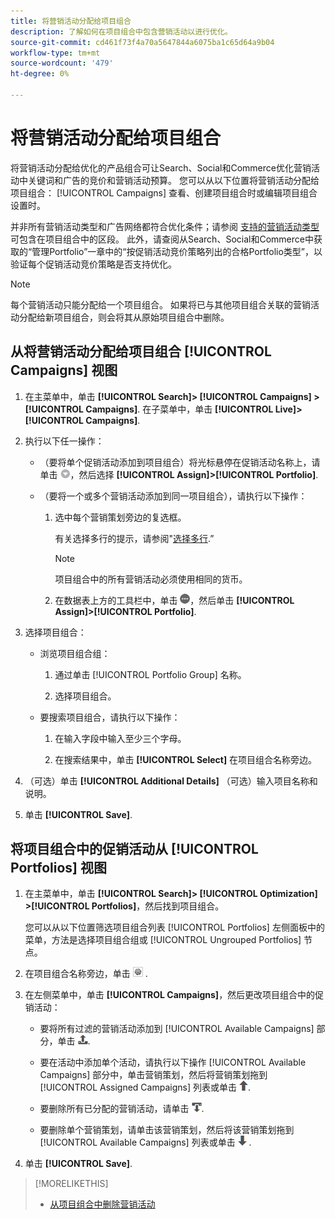 ```yaml
---
title: 将营销活动分配给项目组合
description: 了解如何在项目组合中包含营销活动以进行优化。
source-git-commit: cd461f73f4a70a5647844a6075ba1c65d64a9b04
workflow-type: tm+mt
source-wordcount: '479'
ht-degree: 0%

---
```


# 将营销活动分配给项目组合

将营销活动分配给优化的产品组合可让Search、Social和Commerce优化营销活动中关键词和广告的竞价和营销活动预算。 您可以从以下位置将营销活动分配给项目组合： [!UICONTROL Campaigns] 查看、创建项目组合时或编辑项目组合设置时。

并非所有营销活动类型和广告网络都符合优化条件；请参阅 [支持的营销活动类型](/help/search-social-commerce/introduction/supported-inventory.md) 可包含在项目组合中的区段。 此外，请查阅从Search、Social和Commerce中获取的“管理Portfolio”一章中的“按促销活动竞价策略列出的合格Portfolio类型”，以验证每个促销活动竞价策略是否支持优化。<!-- verify convention for referencing Optimization Guide here -->

>[!NOTE]
>
>每个营销活动只能分配给一个项目组合。 如果将已与其他项目组合关联的营销活动分配给新项目组合，则会将其从原始项目组合中删除。

## 从将营销活动分配给项目组合 [!UICONTROL Campaigns] 视图

1. 在主菜单中，单击 **[!UICONTROL Search]> [!UICONTROL Campaigns] >[!UICONTROL Campaigns]**. 在子菜单中，单击 **[!UICONTROL Live]>[!UICONTROL Campaigns]**.

1. 执行以下任一操作：

   * （要将单个促销活动添加到项目组合）将光标悬停在促销活动名称上，请单击 ![菜单按钮](/help/search-social-commerce/assets/arrow-dropdown-menu.png "菜单按钮")，然后选择 **[!UICONTROL Assign]>[!UICONTROL Portfolio]**.

   * （要将一个或多个营销活动添加到同一项目组合），请执行以下操作：

      1. 选中每个营销策划旁边的复选框。

         有关选择多行的提示，请参阅&quot;[选择多行](/help/search-social-commerce/common-tasks/navigation-editing-selection/multiple-rows-select.md).”

         >[!NOTE]
         >
         >项目组合中的所有营销活动必须使用相同的货币。

      1. 在数据表上方的工具栏中，单击 ![更多](/help/search-social-commerce/assets/more.png "更多")，然后单击 **[!UICONTROL Assign]>[!UICONTROL Portfolio]**.

1. 选择项目组合：

   * 浏览项目组合组：

      1. 通过单击 [!UICONTROL Portfolio Group] 名称。

      1. 选择项目组合。
   * 要搜索项目组合，请执行以下操作：

      1. 在输入字段中输入至少三个字母。

      1. 在搜索结果中，单击 **[!UICONTROL Select]** 在项目组合名称旁边。


1. （可选）单击 **[!UICONTROL Additional Details]** （可选）输入项目名称和说明。

1. 单击 **[!UICONTROL Save]**.

## 将项目组合中的促销活动从 [!UICONTROL Portfolios] 视图

1. 在主菜单中，单击 **[!UICONTROL Search]> [!UICONTROL Optimization] >[!UICONTROL Portfolios]**，然后找到项目组合。

   您可以从以下位置筛选项目组合列表 [!UICONTROL Portfolios] 左侧面板中的菜单，方法是选择项目组合组或 [!UICONTROL Ungrouped Portfolios] 节点。

1. 在项目组合名称旁边，单击 ![查看/编辑设置按钮](/help/search-social-commerce/assets/settings.png "查看/编辑设置按钮") .

1. 在左侧菜单中，单击 **[!UICONTROL Campaigns]**，然后更改项目组合中的促销活动：

   * 要将所有过滤的营销活动添加到 [!UICONTROL Available Campaigns] 部分，单击 ![将所有营销活动分配给项目组合](/help/search-social-commerce/assets/arrow-assign-all.png "将所有营销活动分配给项目组合").

   * 要在活动中添加单个活动，请执行以下操作 [!UICONTROL Available Campaigns] 部分中，单击营销策划，然后将营销策划拖到 [!UICONTROL Assigned Campaigns] 列表或单击 ![将营销活动分配给项目组合](/help/search-social-commerce/assets/arrow-assign.png "将营销活动分配给项目组合").

   * 要删除所有已分配的营销活动，请单击 ![从项目组合中删除所有营销活动](/help/search-social-commerce/assets/arrow-remove-all.png "从项目组合中删除所有营销活动").

   * 要删除单个营销策划，请单击该营销策划，然后将该营销策划拖到 [!UICONTROL Available Campaigns] 列表或单击 ![从项目组合中删除营销活动](/help/search-social-commerce/assets/arrow-remove.png "从项目组合中删除营销活动") .

1. 单击 **[!UICONTROL Save]**.

>[!MORELIKETHIS]
>
>* [从项目组合中删除营销活动](/help/search-social-commerce/campaign-management/campaign-remove-from-portfolio.md)

